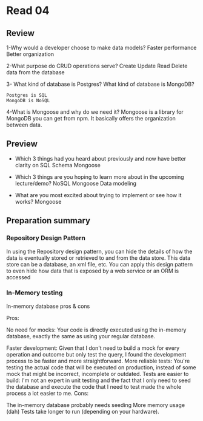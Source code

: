 # Read 04

## Review

1-Why would a developer choose to make data models?
    Faster performance
    Better organization

2-What purpose do CRUD operations serve?
    Create Update Read Delete data from the database

3- What kind of database is Postgres? What kind of database is MongoDB?

    Postgres is SQL
    MongoDB is NoSQL

4-What is Mongoose and why do we need it?
    Mongoose is a library for MongoDB you can get from npm.
    It basically offers the organization between data.

## Preview

- Which 3 things had you heard about previously and now have better clarity on
SQL
Schema
Mongoose

- Which 3 things are you hoping to learn more about in the upcoming lecture/demo?
NoSQL
Mongoose
Data modeling

- What are you most excited about trying to implement or see how it works?
Mongoose

## Preparation summary

### Repository Design Pattern

In using the Repository design pattern, you can hide the details of how the data is eventually stored or retrieved to and from the data store. This data store can be a database, an xml file, etc. You can apply this design pattern to even hide how data that is exposed by a web service or an ORM is accessed

### In-Memory testing

In-memory database pros & cons

Pros:

No need for mocks: Your code is directly executed using the in-memory database, exactly the same as using your regular database.

Faster development: Given that I don't need to build a mock for every operation and outcome but only test the query, I found the development process to be faster and more straightforward.
More reliable tests: You're testing the actual code that will be executed on production, instead of some mock that might be incorrect, incomplete or outdated.
Tests are easier to build: I'm not an expert in unit testing and the fact that I only need to seed the database and execute the code that I need to test made the whole process a lot easier to me.
Cons:

The in-memory database probably needs seeding
More memory usage (dah)
Tests take longer to run (depending on your hardware).
